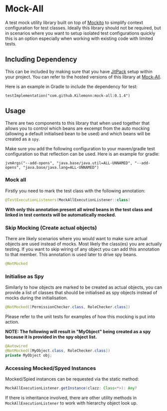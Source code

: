 # Mock-All

A test mock utility library built on top of [Mockito](https://github.com/mockito/mockito) to simplify context configuration for test classes.
Ideally this library should not be required, but in scenarios where you want to setup isolated test configurations quickly this is an option especially when working with existing code with limited tests.

## Including Dependency

This can be included by making sure that you have [JitPack](https://jitpack.io) setup within your project. You can refer to the hosted versions of this library at [Mock-All](https://jitpack.io/#Kilemonn/Mock-All).

Here is an example in Gradle to include the dependency for test:
```
testImplementation("com.github.Kilemonn:mock-all:0.1.4")
```

## Usage

There are two components to this library that when used together that allows you to control which beans are excempt from the auto mocking (allowing a default initialised bean to be used) and which beans will be created as a `spy`.

Make sure you add the following configuration to your maven/gradle test configuration so that reflection can be used.
Here is an example for gradle:
```
jvmArgs("--add-opens", "java.base/java.util=ALL-UNNAMED", "--add-opens", "java.base/java.lang=ALL-UNNAMED")
```

### Mock all

Firstly you need to mark the test class with the following annotation:
```java
@TestExecutionListeners(MockAllExecutionListener::class)
```

**With only this annotation present all wired beans in the test class and linked in test contexts will be automatically mocked.**

### Skip Mocking (Create actual objects)

There are likely scenarios where you would want to make sure actual objects are used instead of mocks. Most likely the class(es) you are actually testing.
If you want to skip wiring of any object you can add this annotation to that member. This annotation is used later to drive spy beans.

```java
@NotMocked
```

### Initialise as Spy

Similarly to how objects are marked to be created as actual objects, you can provide a list of classes that should be initialised as spy objects instead of mocks during the initialisation.
```java
@NotMocked([PermissionChecker.class, RoleChecker.class])
```

Please refer to the unit tests for examples of how this mocking is put into action.

**NOTE: The following will result in "MyObject" being created as a spy because it is provided in the spy object list.**
```java
@Autowired
@NotMocked([MyObject.class, RoleChecker.class])
private MyObject obj;
```

### Accessing Mocked/Spyed Instances

Mocked/Spied instances can be requested via the static method:
```java
MockAllExecutionListener.getInstance(clazz: Class<*>): Any?
```

If there is inheritance involved, there are other utility methods in `MockAllExecutionListener` to work with hierarchy object look up.
